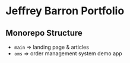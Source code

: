 # Jeffrey Barron Portfolio

## Monorepo Structure

-   `main` => landing page & articles
-   `oms` => order management system demo app
